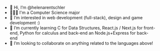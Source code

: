 - 👋 Hi, I’m @helenarentschler
- 👩🏻‍🎓 I'm a Computer Science major
- 👀 I’m interested in web development (full-stack), design and game development :)
- 🌱 I’m currently learning C for Data Structures, React.js / Next.js for front-end, Python for calculus and back-end an Node.js+Express for back-end
- 💞️ I’m looking to collaborate on anything related to the languages above!


<!---
helenarentschler/helenarentschler is a ✨ special ✨ repository because its `README.md` (this file) appears on your GitHub profile.
You can click the Preview link to take a look at your changes.
--->
